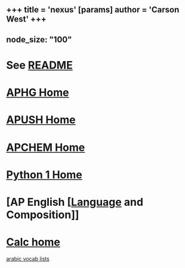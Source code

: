 +++
 title = 'nexus'
[params]
	author = 'Carson West'
+++
---
node_size: "100"
---


# See [README](./../readme/)

# [APHG Home](./../aphg-home/)
# [APUSH Home](./../apush-home/)

# [APCHEM Home](./../apchem-home/)

# [Python 1 Home](./../python-1-home/)
# [AP English [[Language](./../ap-english-[[language/) and Composition]]

# [Calc home](./../calc-home/)

[arabic vocab lists](./../arabic-vocab-lists/)

